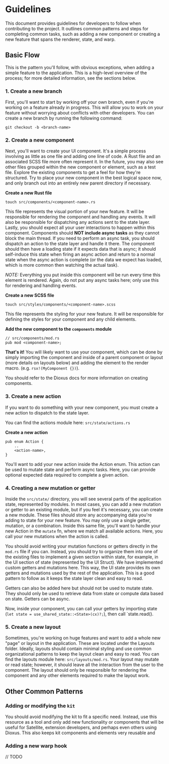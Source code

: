 # Guidelines

This document provides guidelines for developers to follow when contributing to the project. It outlines common patterns and steps for completing common tasks, such as adding a new component or creating a new feature that spans the renderer, state, and warp.

## Basic Flow

This is the pattern you'll follow, with obvious exceptions, when adding a simple feature to the application. This is a high-level overview of the process; for more detailed information, see the sections below.


### 1. Create a new branch
First, you'll want to start by working off your own branch, even if you're working on a feature already in progress. This will allow you to work on your feature without worrying about conflicts with other developers. You can create a new branch by running the following command:

    git checkout -b <branch-name>

### 2. Create a new component
Next, you'll want to create your UI component. It's a simple process involving as little as one file and adding one line of code. A Rust file and an associated SCSS file more often represent it. In the future, you may also see other files grouped within the new component or element, such as a test file. Explore the existing components to get a feel for how they're structured. Try to place your new component in the best logical space now, and only branch out into an entirely new parent directory if necessary.

**Create a new Rust file**

    touch src/components/<component-name>.rs

This file represents the visual portion of your new feature. It will be responsible for rendering the component and handling any events. It will also be responsible for dispatching any actions sent to the state layer. Lastly, you should expect all your user interactions to happen within this component. Components should **NOT include async tasks** as they cannot block the main thread. If you need to perform an async task, you should dispatch an action to the state layer and handle it there. The component should then have a loading state if it expects data that is async; it should self-induce this state when firing an async action and return to a normal state when the async action is complete (or the data we expect has loaded, which is more common then watching the actual task).

*NOTE:* Everything you put inside this component will be run every time this element is rendered. Again, do not put any async tasks here; only use this for rendering and handling events.

**Create a new SCSS file**

    touch src/styles/components/<component-name>.scss

This file represents the styling for your new feature. It will be responsible for defining the styles for your component and any child elements. 

**Add the new component to the `components` module**

    // src/components/mod.rs
    pub mod <component-name>;

**That's it!**
You will likely want to use your component, which can be done by simply importing the component and inside of a parent component or layout (more details on layouts below) and adding the element to the render macro. (e.g. `rsx!(MyComponent {})`).

You should refer to the Dioxus docs for more information on creating components.

### 3. Create a new action
If you want to do something with your new component, you must create a new action to dispatch to the state layer.

You can find the actions module here: `src/state/actions.rs`

**Create a new action**

    pub enum Action {
        ..
        <action-name>,
    }

You'll want to add your new action inside the Action enum. This action can be used to mutate state and perform async tasks. Here, you can provide optional expected data required to complete a given action.

### 4. Creating a new mutation or getter

Inside the `src/state/` directory, you will see several parts of the application state, represented by modules. In most cases, you can add a new mutation or getter to an existing module, but if you feel it's necessary, you can create a new module. These files should store any accompanying data you're adding to state for your new feature. You may only use a single getter, mutation, or a combination. Inside this same file, you'll want to handle your new Action in the `mutate` fn, where we match all available actions. Here, you call your new mutations when the action is called.  

You should avoid writing your mutation functions or getters directly in the `mod.rs` file if you can. Instead, you should try to organize them into one of the existing files to implement a given section within state, for example, in the UI section of state (represented by the UI Struct). We have implemented custom getters and mutations here. This way, the UI state provides its own getters and mutations used by the rest of the application. This is a good pattern to follow as it keeps the state layer clean and easy to read.

Getters can also be added here but should not be used to mutate state. They should only be used to retrieve data from state or compute data based on state. Getters can be async.

Now, inside your component, you can call your getters by importing state (`let state = use_shared_state::<State>(cx)?;`), then call `state.read().

### 5. Create a new layout

Sometimes, you're working on huge features and want to add a whole new "page" or layout in the application. These are located under the Layouts folder. Ideally, layouts should contain minimal styling and use common organizational patterns to keep the layout clean and easy to read. You can find the layouts module here: `src/layouts/mod.rs`. Your layout may mutate or read state; however, it should leave all the interaction from the user to the component. The layout should only be responsible for rendering the component and any other elements required to make the layout work.

## Other Common Patterns

### Adding or modifying the `kit`

You should avoid modifying the kit to fit a specific need. Instead, use this resource as a tool and only add new functionality or components that will be useful for Satellite, extension developers, and perhaps even others using Dioxus. This also keeps kit components and elements very reusable and

### Adding a new warp hook

// TODO
